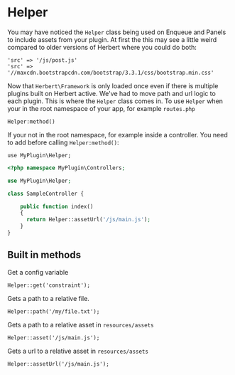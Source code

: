 # Helper

You may have noticed the `Helper` class being used on Enqueue and Panels to include assets from your plugin. At first the this may see a little weird compared to older versions of Herbert where you could do both:

```
'src' => '/js/post.js'
'src' => '//maxcdn.bootstrapcdn.com/bootstrap/3.3.1/css/bootstrap.min.css'
```
Now that `Herbert\Framework` is only loaded once even if there is multiple plugins built on Herbert active. We've had to move path and url logic to each plugin. This is where the `Helper` class comes in. To use `Helper` when your in the root namespace of your app, for example `routes.php`

```
Helper:method()
```

If your not in the root namespace, for example inside a controller. You need to add before calling `Helper:method()`:

```
use MyPlugin\Helper;
```

```php
<?php namespace MyPlugin\Controllers;

use MyPlugin\Helper;

class SampleController {

    public function index()
    {
      return Helper::assetUrl('/js/main.js');
    }
}
```

## Built in methods

Get a config variable

```
Helper::get('constraint');
```
Gets a path to a relative file.

```
Helper::path('/my/file.txt');
```
Gets a path to a relative asset in `resources/assets`
```
Helper::asset('/js/main.js');
```
Gets a url to a relative asset in `resources/assets`
```
Helper::assetUrl('/js/main.js');
```
